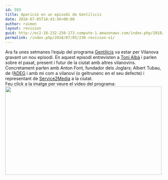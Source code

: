 ```yaml
---
id: 593
title: Aparició en un episodi de Gentilicis
date: 2018-07-05T18:43:56+00:00
author: raimon
layout: revision
guid: http://ec2-18-232-250-173.compute-1.amazonaws.com/index.php/2018/07/05/236-revision-v1/
permalink: /index.php/2018/07/05/236-revision-v1/
---
```

Ara fa unes setmanes l&#8217;equip del programa [Gentilicis](http://tvgirona.xiptv.cat/gentilicis) va estar per Vilanova gravant un nou episodi. En aquest episodi entrevisten a [Toni Albà](http://www.tonialba.cat/) i parlen sobre el pasat, present i futur de la ciutat amb altres vilanovins. Concretament parlen amb Anton Font, fundador dels Joglars; Albert Tubau, de l&#8217;[ADEG](http://adeg.cat/) i amb mi com a vilanoví (o geltrunenc en el seu defecte) i representant de [Service2Media](http://www.service2media.com) a la ciutat.  
Feu click a la imatge per veure el vídeo del programa:  
[<img loading="lazy" src="http://blog.rafols.org/wp-content/uploads/Screen-Shot-2013-04-03-at-11.49.45-AM.png" alt="" width="500" height="283" class="alignnone size-medium wp-image-243" />](http://tvgirona.xiptv.cat/gentilicis/capitol/capitol-12-_-toni-alba)